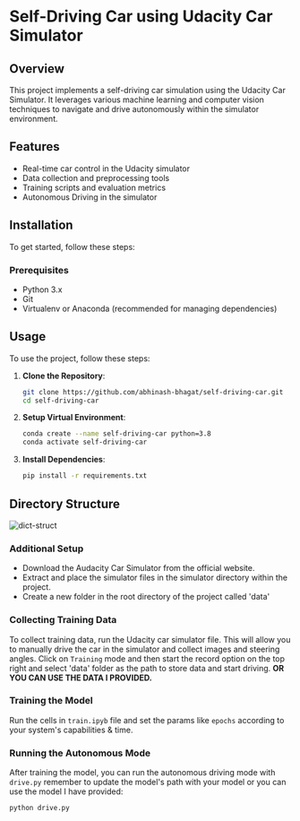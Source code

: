 # Self-Driving Car using Udacity Car Simulator

## Overview
This project implements a self-driving car simulation using the Udacity Car Simulator. It leverages various machine learning and computer vision techniques to navigate and drive autonomously within the simulator environment.

## Features
- Real-time car control in the Udacity simulator
- Data collection and preprocessing tools
- Training scripts and evaluation metrics
- Autonomous Driving in the simulator

## Installation
To get started, follow these steps:

### Prerequisites
- Python 3.x
- Git
- Virtualenv or Anaconda (recommended for managing dependencies)

## Usage

To use the project, follow these steps:

1. **Clone the Repository**:
   ```bash
   git clone https://github.com/abhinash-bhagat/self-driving-car.git
   cd self-driving-car

2. **Setup Virtual Environment**:
   ```bash
   conda create --name self-driving-car python=3.8
   conda activate self-driving-car


3. **Install Dependencies**:
   ```bash
   pip install -r requirements.txt


## Directory Structure

![dict-struct](https://github.com/abhinash-bhagat/self-driving-car/assets/96810040/294dda50-415a-456e-8c1e-317ad5d9bff1)


### Additional Setup

  * Download the Audacity Car Simulator from the official website.
  * Extract and place the simulator files in the simulator directory within the project.
  * Create a new folder in the root directory of the project called 'data'

### Collecting Training Data

To collect training data, run the Udacity car simulator file. This will allow you to manually drive the car in the simulator and collect images and steering angles. Click on `Training` mode and then start the record option on the top right and select 'data' folder as the path to store data and start driving. **OR YOU CAN USE THE DATA I PROVIDED.** 

### Training the Model
Run the cells in `train.ipyb` file and set the params like `epochs` according to your system's capabilities & time.

### Running the Autonomous Mode
After training the model, you can run the autonomous driving mode with `drive.py` remember to update the model's path with your model or you can use the model I have provided:
```bash
python drive.py
